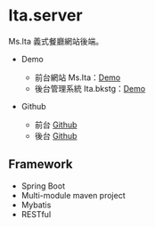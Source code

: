 # Ita.server

Ms.Ita 義式餐廳網站後端。

- Demo
  - 前台網站 Ms.Ita：[Demo](https://msita.surge.sh/home)
  - 後台管理系統 Ita.bkstg：[Demo](https://ita_bkstg.surge.sh/login)

- Github
  - 前台 [Github](https://github.com/JudyTsai23/Ms.Ita)
  - 後台 [Github](https://github.com/JudyTsai23/Ita.bkstg)

## Framework
- Spring Boot
- Multi-module maven project
- Mybatis
- RESTful
